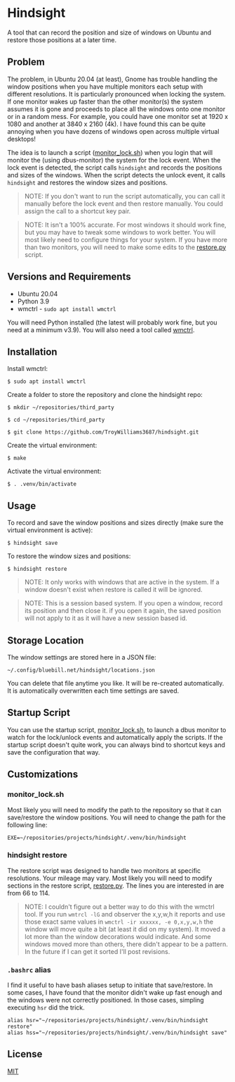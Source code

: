 # Hindsight

A tool that can record the position and size of windows on Ubuntu and restore those positions at a later time.

## Problem

The problem, in Ubuntu 20.04 (at least), Gnome has trouble handling the window positions when you have multiple monitors each setup with different resolutions. It is particularly pronounced when locking the system. If one monitor wakes up faster than the other monitor(s) the system assumes it is gone and proceeds to place all the windows onto one monitor or in a random mess. For example, you could have one monitor set at 1920 x 1080 and another at 3840 x 2160 (4k). I have found this can be quite annoying when you have dozens of windows open across multiple virtual desktops!

The idea is to launch a script ([monitor_lock.sh](monitor_lock.sh)) when you login that will monitor the (using dbus-monitor) the system for the lock event. When the lock event is detected, the script calls `hindsight` and records the positions and sizes of the windows. When the script detects the unlock event, it calls `hindsight` and restores the window sizes and positions.

>NOTE: If you don't want to run the script automatically, you can call it manually before the lock event and then restore manually. You could assign the call to a shortcut key pair.

>NOTE: It isn't a 100% accurate. For most windows it should work fine, but you may have to tweak some windows to work better. You will most likely need to configure things for your system. If you have more than two monitors, you will need to make some edits to the [restore.py](./hindsight/restore.py) script.

## Versions and Requirements

- Ubuntu 20.04
- Python 3.9
- wmctrl - `sudo apt install wmctrl`

You will need Python installed (the latest will probably work fine, but you need at a minimum v3.9). You will also need a tool called [wmctrl](https://www.freedesktop.org/wiki/Software/wmctrl/).


## Installation

Install wmctrl:

```
$ sudo apt install wmctrl
```

Create a folder to store the repository and clone the hindsight repo:

```
$ mkdir ~/repositories/third_party

$ cd ~/repositories/third_party

$ git clone https://github.com/TroyWilliams3687/hindsight.git
```

Create the virtual environment:

```
$ make
```

Activate the virtual environment:

```
$ . .venv/bin/activate
```

## Usage

To record and save the window positions and sizes directly (make sure the virtual environment is active):

```
$ hindsight save
```

To restore the window sizes and positions:

```
$ hindsight restore
```

>NOTE: It only works with windows that are active in the system. If a window doesn't exist when restore is called it will be ignored.

>NOTE: This is a session based system. If you open a window, record its position and then close it. if you open it again, the saved position will not apply to it as it will have a new session based id.

## Storage Location

The window settings are stored here in a JSON file:

```
~/.config/bluebill.net/hindsight/locations.json
```

You can delete that file anytime you like. It will be re-created automatically. It is automatically overwritten each time settings are saved.

## Startup Script

You can use the startup script, [monitor_lock.sh](monitor_lock.sh), to launch a dbus monitor to watch for the lock/unlock events and automatically apply the scripts. If the startup script doesn't quite work, you can always bind to shortcut keys and save the configuration that way.

## Customizations

### monitor_lock.sh

Most likely you will need to modify the path to the repository so that it can save/restore the window positions. You will need to change the path for the following line:

```
EXE=~/repositories/projects/hindsight/.venv/bin/hindsight
```

### hindsight restore

The restore script was designed to handle two monitors at specific resolutions. Your mileage may vary. Most likely you will need to modify sections in the restore script, [restore.py](./hindsight/restore.py). The lines you are interested in are from 66 to 114. 

>NOTE: I couldn't figure out a better way to do this with the wmctrl tool. If you run `wmtrcl -lG` and observer the x,y,w,h it reports and use those exact same values in `wmctrl -ir xxxxxx, -e 0,x,y,w,h` the window will move quite a bit (at least it did on my system). It moved a lot more than the window decorations would indicate. And some windows moved more than others, there didn't appear to be a pattern. In the future if I can get it sorted I'll post revisions.

### `.bashrc` alias

I find it useful to have bash aliases setup to initiate that save/restore. In some cases, I have found that the monitor didn't wake up fast enough and the windows were not correctly positioned. In those cases, simpling executing `hsr` did the trick.

```
alias hsr="~/repositories/projects/hindsight/.venv/bin/hindsight restore"
alias hss="~/repositories/projects/hindsight/.venv/bin/hindsight save"

```

## License

[MIT](https://choosealicense.com/licenses/mit/)